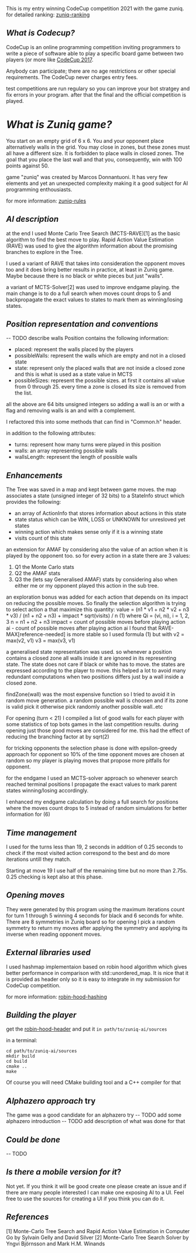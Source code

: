 This is my entry winning CodeCup competition 2021 with the game zuniq.
for detailed ranking:
[zuniq-ranking](https://www.codecup.nl/competition.php?comp=264#ranking)

## *What is Codecup?*
CodeCup is an online programming competition inviting programmers to write a piece of software able to play a specific board game between two players (or more like [CodeCup 2017](https://archive.codecup.nl/2017/39/rules_less.html).

Anybody can participate; there are no age restrictions or other special requirements. The CodeCup never charges entry fees.

test competitions are run regulary so you can improve your bot stratgey and fix errors in your program.
after that the final and the official competition is played. 

# *What is Zuniq game?*
You start on an empty grid of 6 x 6. You and your opponent place alternatively walls in the grid. You may close in zones, but these zones must all have a different size. It is forbidden to place walls in closed zones. The goal that you place the last wall and that you, consequently, win with 100 points against 50.

game "zuniq" was created by Marcos Donnantuoni. It has very few elements and yet an unexpected complexity
making it a good subject for AI programming enthousiasts.

for more information: [zuniq-rules](https://www.codecup.nl/zuniq/rules.php)

## *AI description*

at the end I used Monte Carlo Tree Search (MCTS-RAVE)[1] as the basic algorithm to find the best
move to play. Rapid Action Value Estimation (RAVE) was used to give the algorithm information
about the promising branches to explore in the Tree.

I used a variant of RAVE that takes into consideration the opponent moves too and it does bring
better results in practice, at least in Zuniq game. Maybe because there is no black or white pieces
but just "walls".

a variant of MCTS-Solver[2] was used to improve endgame playing. the main change is to do a full search when moves count drops to 5 and backpropagate the exact values to states to mark them as winning/losing states.

## *Position representation and conventions*
-- TODO describe walls
Position contains the following information:
- placed: represent the walls placed by the players
- possibleWalls: represent the walls which are empty and not in a closed state
- state: represent only the placed walls that are not inside a closed zone and this is what is used
  as a state value in MCTS
- possibleSizes: represent the possible sizes. at first it contains all value from 0 through 25. every time a zone is closed its size is removed from the list.

all the above are 64 bits unsigned integers so adding a wall is an or with a flag and removing walls is an
and with a complement.

I refactored this into some methods that can find in "Common.h" header.

in addition to the following attributes:
- turns: represent how many turns were played in this position
- walls: an array representing possible walls
- wallsLength: represent the length of possible walls

## *Enhancements*
The Tree was saved in a map and kept between game moves.
the map associates a state (unsigned integer of 32 bits) to a StateInfo struct which provides the following:
  - an array of ActionInfo that stores information about actions in this state
  - state status which can be WIN, LOSS or UNKNOWN for unresloved yet states
  - winning action which makes sense only if it is a winning state
- visits count of this state


an extension for AMAF by considering also the value of an action when it is played by the opponent too.
so for every action in a state there are 3 values:
  1. Q1 the Monte Carlo stats
  2. Q2 the AMAF stats
  3. Q3 the (lets say Generalised AMAF) stats by considering also when either me or my opponent played this action in the sub tree.

an exploration bonus was added for each action that depends on its impact on reducing the possible moves.
So finally the selection algorithm is trying to select action a that maximize this quantity:
value = (n1 * v1 + n2 * v2 + n3 * v3) / (n1 + n2 + n3) + impact * sqrt(visits) / n (1)
where
  Qi = (vi, ni), i = 1, 2, 3
  n = n1 + n2 + n3
  impact = count of possible moves before playing action ai - count of possible moves after playing action ai
I found that RAVE-MAX[reference-needed] is more stable so I used formula (1) but with
v2 = max(v2, v1)
v3 = max(v3, v1)

a generalised state representation was used. so whenever a position contains a closed zone all walls inside it are ignored in its representing state. The state does not care if black or white has to move. the states are expressed according to the player to move. this helped a lot to avoid many redundant computations when two positions differs just by a wall inside a closed zone.

findZone(wall) was the most expensive function so I tried to avoid it in random move generation. a random possible wall is choosen and if its zone is valid pick it otherwise pick randomly another possible wall..etc

For opening (turn < 21) I compiled a list of good walls for each player with some statistics of top bots games in the last competition results. during opening just those good moves are considered for me. this had the effect
of reducing the branching factor at by sqrt(2)

for tricking opponents the selection phase is done with epsilon-greedy approach for opponent so 10% of the time opponent moves are chosen at random so my player is playing moves that propose more pitfalls for opponent.

for the endgame I used an MCTS-solver approach so whenever search reached terminal positions I propagate the exact values to mark parent states winning/losing accordingly.

I enhanced my endgame calculation by doing a full search for positions where the moves count drops to 5 instead of random simulations for better information for (6)

## *Time management*
I used for the turns less than 19, 2 seconds in addition of 0.25 seconds to check if the most visited action
correspond to the best and do more iterations untill they match.

Starting at move 19 I use half of the remaining time but no more than 2.75s. 0.25 checking is kept also at this
phase.

## *Opening moves*

They were generated by this program using the maximum iterations count for turn 1 through 5 winning 4 seconds for black and 6 seconds for white.
There are 8 symmetries in Zuniq board so for opening I pick a random symmetry to return my moves after applying
the symmetry and applying its inverse when reading opponent moves.

## *External libraries used*
I used hashmap implementaion based on robin hood algorithm which gives better performance in comparison with std::unordered_map. It is nice that it is provided as header only so it is easy to integrate in my submission for CodeCup competition.

for more information:
[robin-hood-hashing](https://github.com/martinus/robin-hood-hashing/blob/master/src/include/robin_hood.h)

## *Building the player*

get the [robin-hood-header](https://github.com/martinus/robin-hood-hashing/blob/master/src/include/robin_hood.h) and put it `in path/to/zuniq-ai/sources`

in a terminal:

```
cd path/to/zuniq-ai/sources
mkdir build
cd build
cmake ..
make
```

Of course you will need CMake building tool and a C++ compiler for that

## *Alphazero approach* try
The game was a good candidate for an alphazero try
-- TODO add some alphazero introduction
-- TODO add description of what was done for that

## *Could be done*
-- TODO

## *Is there a mobile version for it*?
Not yet. If you think it will be good create one please create an issue and if there are many people interested
I can make one exposing AI to a UI. Feel free to use the sources for creating a UI if you think you can do it.

## *References*
[1] Monte-Carlo Tree Search and Rapid Action Value Estimation in Computer Go by Sylvain Gelly and David Silver
[2] Monte-Carlo Tree Search Solver by Yngvi Björnsson and Mark H.M. Winands
